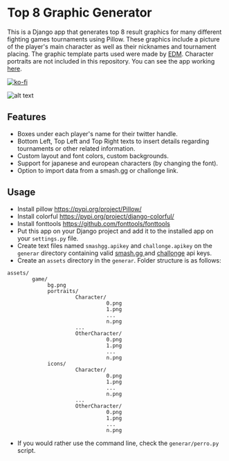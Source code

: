 # Top 8 Graphic Generator

This is a Django app that generates top 8 result graphics for many different fighting games tournaments using Pillow. These graphics include a picture of the player's main character as well as their nicknames and tournament placing. The graphic template parts used were made by [EDM](https://twitter.com/Elenriqu3). Character portraits are not included in this repository. You can see the app working [here](https://www.top8er.com/).

[![ko-fi](https://www.ko-fi.com/img/githubbutton_sm.svg)](https://ko-fi.com/E1E4K0N2)

![alt text](https://i.imgur.com/XUnYuR0.png "Top 8")

## Features

- Boxes under each player's name for their twitter handle.
- Bottom Left, Top Left and Top Right texts to insert details regarding tournaments or other related information.
- Custom layout and font colors, custom backgrounds.
- Support for japanese and european characters (by changing the font).
- Option to import data from a smash.gg or challonge link.

## Usage

- Install pillow https://pypi.org/project/Pillow/
- Install colorful https://pypi.org/project/django-colorful/
- Install fonttools https://github.com/fonttools/fonttools
- Put this app on your Django project and add it to the installed app on your `settings.py` file.
- Create text files named `smashgg.apikey` and `challonge.apikey` on the `generar` directory containing valid [smash.gg ](https://smash.gg/) and [challonge](https://challonge.com) api keys.
- Create an `assets` directory in the `generar`. Folder structure is as follows:
```
assets/
        game/
             bg.png
             portraits/
                      Character/
                                0.png
                                1.png
                                ...
                                n.png
                      ...
                      OtherCharacter/
                                0.png
                                1.png
                                ...
                                n.png
             icons/
                      Character/
                                0.png
                                1.png
                                ...
                                n.png
                      ...
                      OtherCharacter/
                                0.png
                                1.png
                                ...
                                n.png
```
- If you would rather use the command line, check the `generar/perro.py` script.
